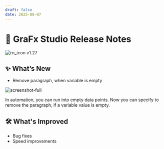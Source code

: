 ```yaml
---
draft: false
date: 2025-08-07
---
```


# 🎉 GraFx Studio Release Notes

![rn_icon](/assets/icon-GraFx-Studio.svg) <span class="version-label">v1.27</span>

## ✨ What’s New

- Remove paragraph, when variable is empty  

![screenshot-full](/release-notes/releasenotesassets/removeparagraph.gif)

In automation, you can run into empty data points. Now you can specify to remove the paragraph, if a variable value is empty.

## 🛠️ What's Improved

- Bug fixes
- Speed improvements